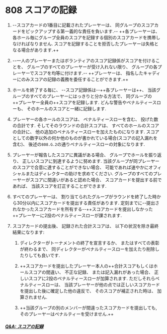# 808 スコアの記録

1. --スコアカードの1番目に記載されたプレーヤーは、
同グループのスコアカードをピックアップする第一義的な責任を負います.--
++各プレーヤーは、
各ホール毎にグループ全員のスコアを記録する個別のスコアカードを携帯しなければなりません.
スコアを記録することを拒否したプレーヤーは失格となる場合があります.++

1. --一人のプレーヤーまたはボランティアのスコア記録係がスコアを付けることを、
グループのすべてのプレーヤーが受け入れない限り、
グループの各プレーヤーでスコアを均等に付けます.--
++プレーヤーは、
指名したキャディーにのみスコアの記録の義務を委任することができます.++

1. ホールを終了する毎に、
--スコア記録係は--++各プレーヤーは++、
当該グループのすべてのプレーヤーにはっきりと分かる方法で、
同グループの++プレーヤー全員の++スコアを記録します.
どんな警告やペナルティースローも、
そのホールのスコアと一緒に記録します.

1. プレーヤーの各ホールのスコアは、
ペナルティースローを含む、
投げた数の合計です.
そしてそのラウンドの合計スコアは、
すべてのホールのスコアの合計に、
他の追加のペナルティースローを加えたものになります.
スコアとしての数字以外の何か他のものが書かれている場合(スコアの記入漏れを含む)、
後述の`808.G.2`の通りペナルティースローの対象になります.

1. プレーヤーが報告したスコアに異議がある場合、
グループでホールを振り返り、
正しいスコアに到達するように努めます.
当該グループが同プレーヤーのスコアで合意に達することができない場合、
可能であれば速やかにオフィシャルまたはディレクターの助けを求めてください.
グループのすべてのプレーヤーがスコアに間違いがあると認めた場合、
スコアカードを提出する前であれば、
当該スコアを訂正することができます.

1. すべてのプレーヤーは、
割り当てられたグループがラウンドを終了した時から30分以内にスコアカードを提出する責任があります.
定刻までに--提出されなかったスコアカードを所有する--++スコアカードを提出しなかった++プレーヤーに2投のペナルティースローが課されます.

1. スコアカードの提出後、
記録された合計スコアは、
以下の状況を除き最終結果になります:

    1. ディレクターがトーナメントの終了を宣言するか、
    またはすべての表彰が終わるまで、
    同ディレクターがペナルティースローを加えたり削除したりしても良いです.

    1. ++スコアカードを提出したプレーヤー本人の++合計スコアもしくはホールスコアの間違い、
    不正な記録、
    または記入漏れがあった場合、
    正しいスコアに2投のペナルティースローが加算されます.
    ただしそれらペナルティースローは、
    当該プレーヤーが他の点では正しいスコアカードを提出した後に確定した他の違反で、
    そのスコアが補正された時は、
    加算されません.

    1. ++当該グループの別のメンバーが間違ったスコアカードを提出しても, そのプレーヤーはペナルティーを受けません.++

##### [Q&A: スコアの記録](qa-sco)

